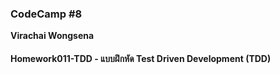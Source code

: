 ### CodeCamp #8
__Virachai Wongsena__

#### Homework011-TDD - แบบฝึกหัด Test Driven Development (TDD)